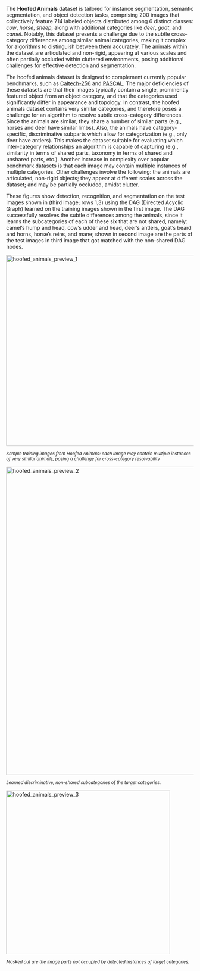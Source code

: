 The **Hoofed Animals** dataset is tailored for instance segmentation, semantic segmentation, and object detection tasks, comprising 200 images that collectively feature 714 labeled objects distributed among 6 distinct classes: *cow*, *horse*, *sheep*, along with additional categories like *deer*, *goat*, and *camel*. Notably, this dataset presents a challenge due to the subtle cross-category differences among similar animal categories, making it complex for algorithms to distinguish between them accurately. The animals within the dataset are articulated and non-rigid, appearing at various scales and often partially occluded within cluttered environments, posing additional challenges for effective detection and segmentation.

The hoofed animals dataset is designed to complement currently popular benchmarks, such as [Caltech-256](http://www.vision.caltech.edu/Image_Datasets/Caltech256/) and [PASCAL](http://www.pascal-network.org/challenges/VOC/databases.html). The major deficiencies of these datasets are that their images typically contain a single, prominently featured object from an object category, and that the categories used significantly differ in appearance and topology. In contrast, the hoofed animals dataset contains very similar categories, and therefore poses a challenge for an algorithm to resolve subtle cross-category differences. Since the animals are similar, they share a number of similar parts (e.g., horses and deer have similar limbs). Also, the animals have category-specific, discriminative subparts which allow for categorization (e.g., only deer have antlers). This makes the dataset suitable for evaluating which inter-category relationships an algorithm is capable of capturing (e.g., similarity in terms of shared parts, taxonomy in terms of shared and unshared parts, etc.). Another increase in complexity over popular benchmark datasets is that each image may contain multiple instances of multiple categories. Other challenges involve the following: the animals are articulated, non-rigid objects; they appear at different scales across the dataset; and may be partially occluded, amidst clutter.

These figures show detection, recognition, and segmentation on the test images shown in (third image; rows 1,3) using the DAG (Directed
Acyclic Graph) learned on the training images shown in the first image. The DAG successfully resolves the subtle differences among the animals, since it learns the subcategories of each of these six that are not shared, namely: camel’s hump and head, cow’s udder and head, deer’s antlers, goat’s beard and horns, horse’s reins, and mane; shown in second image are the parts of the test images in third image that got matched with the non-shared DAG nodes.

<img width="513" alt="hoofed_animals_preview_1" src="https://github.com/dataset-ninja/hoofed-animals/assets/123257559/8ed75991-fb11-48d4-b0b9-f98c79c0dfa5">

<span style="font-size: smaller; font-style: italic;"> Sample training images from Hoofed Animals: each image may contain multiple instances of very similar animals, posing a challenge for cross-category resolvability</span>

<img width="828" alt="hoofed_animals_preview_2" src="https://github.com/dataset-ninja/hoofed-animals/assets/123257559/afce32a5-48e2-452d-92f6-d87b06fdf058">

<span style="font-size: smaller; font-style: italic;"> Learned discriminative, non-shared subcategories of the target categories.</span>

<img width="440" alt="hoofed_animals_preview_3" src="https://github.com/dataset-ninja/hoofed-animals/assets/123257559/5a1a8f83-b6a5-44a2-b9a1-ffb46045e9d2">

<span style="font-size: smaller; font-style: italic;"> Masked out are the image parts not occupied by detected instances of target categories.</span>
